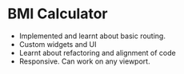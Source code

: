 # BMI Calculator
- Implemented and learnt about basic routing.
- Custom widgets and UI
- Learnt about refactoring and alignment of code
- Responsive. Can work on any viewport.
